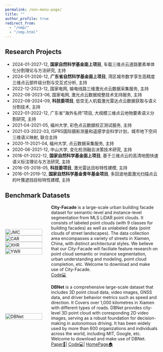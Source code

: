 ```yaml
---
permalink: /non-menu-page/
title: ""
author_profile: true
redirect_from: 
  - "/nmp/"
  - "/nmp.html"
---
```


## Research Projects
- 2024-01-2027-12, **国家自然科学基金面上项目**, 车载三维点云道路要素单体化分割理论与方法研究, 主持
- 2024-01-2026-12, **广东省自然科学基金面上项目**, 湾区城市数字孪生高精度三维点云部件级分割与交互式分析, 主持
- 2022-12-2023-12, 国家电网, 输电线路三维激光点云数据采集服务, 主持
- 2022-08-2023-06, 国家电网, 激光点云数据规整技术支持服务, 主持
- 2022-08-2024-09, **科技委项目**, 低空无人机载激光雷达点云数据获取与语义分割技术, 主持
- 2022-01-2022-12, 广东省“海外名师”项目, 大规模三维点云地物要素语义分割研究, 主持
- 2021-04-2021-05, 福州大学, 彩色点云数据校正测试服务, 主持
- 2021-03-2022-03, ISPRS国际摄影测量和遥感学会科学计划，城市地下空间三维语义映射, 联合主持
- 2020-11-2021-04, 福州大学, 点云数据采集服务, 主持
- 2020-06-2021-12, 中山大学, 变化检测融合决策技术研究, 主持
- 2018-01-2022-12, **国家自然科学基金面上项目**, 基于三维点云的高清地图快速语义标注理论与方法研究, 主持
- 2016-05-2018-05, **科技委项目**, 激光雷达目标特性建模, 主持
- 2016-01-2019-12, **国家自然科学基金青年基金项目**, 多回波地面激光扫描点云的叶簇遮挡目标特性建模, 主持

## Benchmark Datasets
<div style="display: flex; align-items: center; width: 100%;">
  <div style="flex: 30%;">
    <a>
        <img src="https://github.com/Ting-Devin-Han/Epingpages.github.io/raw/master/images/JMC.gif" alt="JMC" style="width: 90%;"/>
        <img src="https://github.com/Ting-Devin-Han/Epingpages.github.io/raw/master/images/CAR.gif" alt="CAR" style="width: 90%;"/>
        <img src="https://github.com/Ting-Devin-Han/Epingpages.github.io/raw/master/images/XHR.gif" alt="XHR" style="width: 90%;"/>
        <img src="https://github.com/Ting-Devin-Han/Epingpages.github.io/raw/master/images/YWR.gif" alt="YWR" style="width: 90%;"/>
    </a>
  </div>
  <div style="flex: 70%;">
    <strong>City-Facade</strong> is a large-scale urban building facade dataset for semantic-level and instance-level segmentation from MLS LiDAR point clouds. It consists of labeled point clouds (with 9 classes for building facades) as well as unlabeled data (point clouds of street landscapes). The data collection area encompasses a variety of streets in Xiamen, China, with distinct architectural styles. We believe that our City-Facade will faciliate feature research on point cloud semantic or instance segmentation, urban understanding and modeling, point cloud completion, etc. Welcome to download and make use of City-Facade.<br>
    <!-- <a href="https://openaccess.thecvf.com/content_cvpr_2018/html/Chen_LiDAR-Video_Driving_Dataset_CVPR_2018_paper.html">Paper📄</a>| -->
    <a href="https://github.com/Ting-Devin-Han/City-Facade">Code💻</a>
    <!-- <a href="http://www.dbehavior.net/">HomePage🏠</a> -->
  </div>
</div>
<br>
<div style="display: flex; align-items: center; width: 100%;">
  <div style="flex: 30%;">
    <a>
        <img src="https://github.com/Ting-Devin-Han/Epingpages.github.io/raw/master/images/DBNet.gif" alt="DBNet" style="width: 90%;"/>
    </a>
  </div>
  <div style="flex: 70%;">
    <strong>DBNet</strong> is a comprehensive large-scale dataset that includes 3D point cloud data, video images, GNSS data, and driver behavior metrics such as speed and direction. It Covers over 1,000 kilometres in Xiamen with different types of roads. DBNet provides city-level 3D point cloud with coresponding 2D video images, serving as a robust foundation for decision-making in autonomous driving. It has been widely used by more than 600 organizations and individuals across the world, including MIT, Google, etc. Welcome to download and make use of DBNet.<br>
    <a href="https://openaccess.thecvf.com/content_cvpr_2018/html/Chen_LiDAR-Video_Driving_Dataset_CVPR_2018_paper.html">Paper📄</a>|
    <a href="https://github.com/driving-behavior/DBNet">Code💻</a>|
    <a href="http://www.dbehavior.net/">HomePage🏠</a>
  </div>
</div>

<div style="display:none">
## Intellectual Property
- 王程, 陈钧, **陈一平**, 基于图卷积和半监督学习网络的城市场景语义分割方法, 专利授权号: ZL 2023 1 0596881.7, 授权时间: 2023-08-18.
- **陈一平**, 陈钧, 王程, 程明, 一种基于激光点云的城市道路场景语义分割方法, 专利授权号: CN 116071661 B, 授权时间: 2023-06-23.
- 李军, 谈炜楷, **陈一平**, 朱庆, 一种基于哨兵一号合成孔径雷达图像的海冰测绘方法, 专利授权号: ZL 2019 1 1274515.X, 授权时间: 2023-04-07.
- **陈一平**, 李根, 王程, 温程璐, 李军, 贾宏, 基于深度学习的激光扫描SLAM室内三维点云质量评价方法, 专利授权号: CN201910051741.5, 授权时间: 2021-04-30.
- **陈一平**, 刘箭锋, 李军, 王程, 贾宏, 一种用于TLS多回波点云植被遮挡目标的探测和分析方法, 专利授权号: CN109613552A, 授权时间: 2020-11-10.
- **陈一平**, 吴荣仁, 贾宏, 李军, 王程, 基于体素生长和地面激光点云的树木胸径自动计算方法, 专利授权号: CN 109002418 A, 授权时间: 2020-08-11.
- 李军, 洪志友, 罗志鹏, 邓振淼, **陈一平**, 王程, 一种基于探地雷达回波数据的自动汇聚成像方法, 专利授权号: CN108387896A, 授权时间: 2020-07-07.
- 王程, 邹辛怀, **陈一平**, 杨文韬, 臧彧, 李军, 基于深度学习的激光扫描三维点云树木自动分类方法, 专利授权号：CN106408011A, 授权时间: 2020-04-17.
- 王程, 黄鹏頔, **陈一平**, 杨文韬, 贾宏, 李军, 基于局部区间极大值的激光扫描点云树木自动提取方法, 专利授权号：CN106407925A, 授权时间: 2019-09-27.
- 李军, 黄鹏頔, 程明, **陈一平**, 王程, 一种基于地面激光点云的太阳能潜力评估方法, 专利授权号：CN106780586A, 授权时间: 2019-08-27.
- 王程, 张善心, **陈一平**, 杨文韬, 温程璐, 李军, 一种基于地面激光雷达扫描的树木胸径自动计算方法, 专利授权号：CN106383998B, 授权时间: 2019-03-12.
- **陈一平**, 王程, 李军, 黄鹏頔, 一种植被提取方法及系统, 专利授权号: CN105701856A, 授权时间: 2018-10-19.
- 李军, 陈心渠, **陈一平**, 王程, 于君娜, 基于多回波机载激光扫描数据的城市树木碳含量估计方法，, 专利授权号: CN108038433A, 授权时间: 2018-05-15.
- 李军, 项青, **陈一平**, 王程, 一种基于三维点云数据的电缆自动提取重构方法, 专利授权号: CN107784682A, 授权时间: 2017-07-24.
- 李军, 吴凡, 温程璐, **陈一平**, 贾宏, 王程, 基于车载激光扫描点云的路灯杆自动提取技术, 专利授权号：CN107784682A, 授权时间: 2016-10-12.
</div>
